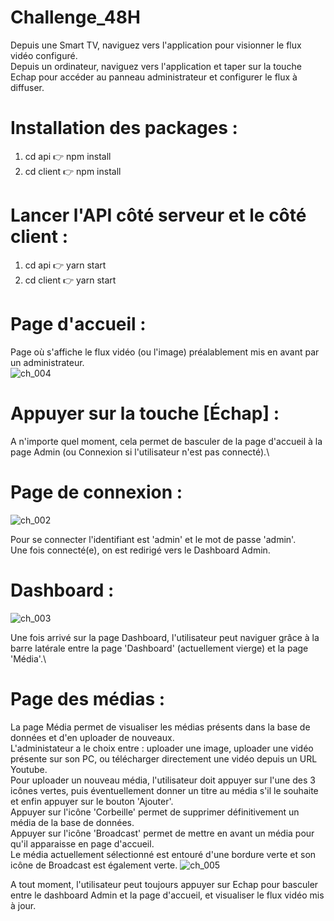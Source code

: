 # Challenge_48H

Depuis une Smart TV, naviguez vers l'application pour visionner le flux vidéo configuré.\
Depuis un ordinateur, naviguez vers l'application et taper sur la touche Echap pour accéder au panneau administrateur et configurer le flux à diffuser.

# Installation des packages :
1. cd api 👉 npm install
2. cd client 👉 npm install

# Lancer l'API côté serveur et le côté client :
1. cd api 👉 yarn start
2. cd client 👉 yarn start

# Page d'accueil :
Page où s'affiche le flux vidéo (ou l'image) préalablement mis en avant par un administrateur.\
![ch_004](https://user-images.githubusercontent.com/87578863/153003723-41e61e8e-6614-4039-83f8-4900ea7d4e06.PNG)

# Appuyer sur la touche [Échap] :
A n'importe quel moment, cela permet de basculer de la page d'accueil à la page Admin (ou Connexion si l'utilisateur n'est pas connecté).\

# Page de connexion :
![ch_002](https://user-images.githubusercontent.com/87578863/152856635-4a21513e-91e9-4464-aa88-a34ef10a5b53.PNG)

Pour se connecter l'identifiant est 'admin' et le mot de passe 'admin'.\
Une fois connecté(e), on est redirigé vers le Dashboard Admin.

# Dashboard :
![ch_003](https://user-images.githubusercontent.com/87578863/152856831-bab3a5c4-e388-4e0a-91e1-52f4b7c9280c.PNG)

Une fois arrivé sur la page Dashboard, l'utilisateur peut naviguer grâce à la barre latérale entre la page 'Dashboard' (actuellement vierge) et la page 'Média'.\

# Page des médias :
La page Média permet de visualiser les médias présents dans la base de données et d'en uploader de nouveaux.\
L'administateur a le choix entre : uploader une image, uploader une vidéo présente sur son PC, ou télécharger directement une vidéo depuis un URL Youtube.\
Pour uploader un nouveau média, l'utilisateur doit appuyer sur l'une des 3 icônes vertes, puis éventuellement donner un titre au média s'il le souhaite et enfin appuyer sur le bouton 'Ajouter'.\
Appuyer sur l'icône 'Corbeille' permet de supprimer définitivement un média de la base de données.\
Appuyer sur l'icône 'Broadcast' permet de mettre en avant un média pour qu'il apparaisse en page d'accueil.\
Le média actuellement sélectionné est entouré d'une bordure verte et son icône de Broadcast est également verte.
![ch_005](https://user-images.githubusercontent.com/87578863/153005101-74598c29-2ddf-4510-a66f-cfa7b8cf94a0.PNG)

A tout moment, l'utilisateur peut toujours appuyer sur Echap pour basculer entre le dashboard Admin et la page d'accueil, et visualiser le flux vidéo mis à jour.
